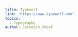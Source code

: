 ```yaml
---
title: Typewolf
link: 'https://www.typewolf.com'
topics:
  - Typography
author: Jeremiah Shoaf
---
```


